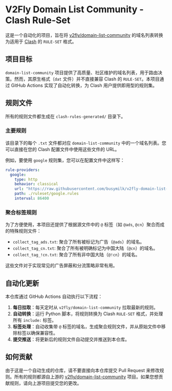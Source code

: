 
# V2Fly Domain List Community - Clash Rule-Set

这是一个自动化的项目，旨在将 [v2fly/domain-list-community](https://github.com/v2fly/domain-list-community) 的域名列表转换为适用于 [Clash](https://github.com/Dreamacro/clash) 的 `RULE-SET` 格式。

## 项目目标

`domain-list-community` 项目提供了高质量、社区维护的域名列表，用于路由决策。然而，其原生格式（`dat` 文件）并不直接兼容 Clash 的 `RULE-SET`。本项目通过 GitHub Actions 实现了自动化转换，为 Clash 用户提供即用型的规则集。

## 规则文件

所有的规则文件都生成在 `clash-rules-generated/` 目录下。

### 主要规则

该目录下的每个 `.txt` 文件都对应 `domain-list-community` 中的一个域名列表。您可以直接在您的 Clash 配置文件中使用这些文件的 URL。

例如，要使用 `google` 规则集，您可以在配置文件中这样写：

```yaml
rule-providers:
  google:
    type: http
    behavior: classical
    url: "https://raw.githubusercontent.com/busymilk/v2fly-domain-list-community_rule_set/main/clash-rules-generated/google.txt"
    path: ./ruleset/google.rules
    interval: 86400
```

### 聚合标签规则

为了方便使用，本项目还提供了根据源文件中的 `@` 标签（如 `@ads`, `@cn`）聚合而成的特殊规则文件：

- `collect_tag_ads.txt`: 聚合了所有被标记为广告（`@ads`）的域名。
- `collect_tag_cn.txt`: 聚合了所有被明确标记为中国大陆（`@cn`）的域名。
- `collect_tag_!cn.txt`: 聚合了所有非中国大陆（`@!cn`）的域名。

这些文件对于实现常见的广告屏蔽和分流策略非常有用。

## 自动化更新

本仓库通过 GitHub Actions 自动执行以下流程：

1.  **每日拉取**：每天定时从 `v2fly/domain-list-community` 拉取最新的规则。
2.  **自动转换**：运行 Python 脚本，将规则转换为 Clash `RULE-SET` 格式，并处理所有 `include:` 标签。
3.  **标签处理**：自动收集带 `@` 标签的域名，生成聚合规则文件，并从原始文件中移除标签以确保兼容性。
4.  **提交推送**：将更新后的规则文件自动提交并推送到本仓库。

## 如何贡献

由于这是一个自动生成的仓库，请不要直接向本仓库提交 Pull Request 来修改规则。所有的规则都源自上游的 [v2fly/domain-list-community](https://github.com/v2fly/domain-list-community) 项目。如果您想贡献规则，请向上游项目提交您的更改。
